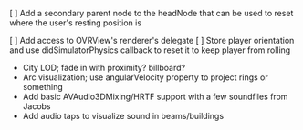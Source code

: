 [ ] Add a secondary parent node to the headNode that can be used to reset where the user's resting position is

[ ] Add access to OVRView's renderer's delegate
[ ] Store player orientation and use didSimulatorPhysics callback to reset it to keep player from rolling
    

 * City LOD; fade in with proximity? billboard?
 * Arc visualization; use angularVelocity property to project rings or something
 * Add basic AVAudio3DMixing/HRTF support with a few soundfiles from Jacobs
 * Add audio taps to visualize sound in beams/buildings